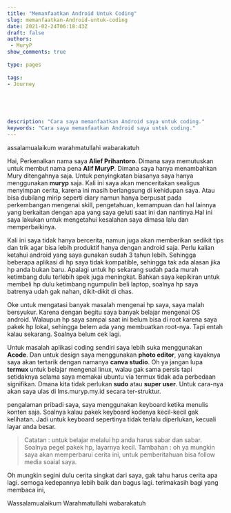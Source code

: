 ```yaml
---
title: "Memanfaatkan Android Untuk Coding"
slug: memanfaatkan-Android-untuk-coding
date: 2021-02-24T06:18:43Z
draft: false 
authors:
 - MuryP
show_comments: true 
 
type: pages 
 
tags: 
- Journey


 
 
 
description: "Cara saya memanfaatkan Android saya untuk coding." 
keywords: "Cara saya memanfaatkan Android saya untuk coding." 
--- 
```


assalamualaikum warahmatullahi wabarakatuh


Hai, Perkenalkan nama saya **Alief Prihantoro**. Dimana saya memutuskan untuk membut nama pena **Alif MuryP**. Dimana saya hanya menambahkan Mury ditengahnya saja. Untuk penyingkatan biasanya saya hanya menggunakan **muryp** saja. Kali ini saya akan menceritakan sealigus menyimpan cerita, karena ini masih berlangsung di kehidupan saya. Atau bisa dubilang mirip seperti diary namun hanya berpusat pada perkembangan mengenai skill, pengetahuan, kemampuan dan hal lainnya yang berkaitan dengan apa yang saya geluti saat ini dan nantinya.Hal ini saya lakukan untuk mengetahui kesalahan saya dimasa lalu dan memperbaikinya. 

Kali ini saya tidak hanya bercerita, namun juga akan memberikan sedikit tips dan trik agar bisa lebih produktif hanya dengan android saja. Perlu kalian ketahui android yang saya gunakan sudah 3 tahun lebih. Sehingga beberapa aplikasi di hp saya tidak kompatible, sehingga tak ada alasan jika hp anda bukan baru. Apalagi untuk hp sekarang sudah pada murah ketimbang dulu terlebih spek juga meningkat. Bahkan saya kepikiran untuk membeli hp dulu ketimbang ngumpulin beli laptop, soalnya hp saya batrenya udah gak nahan, dikit-dikit di chas.

Oke untuk mengatasi banyak masalah mengenai hp saya, saya malah bersyukur. Karena dengan begitu saya banyak belajar mengenai OS android. Walaupun hp saya sampai saat ini belum bisa di root karena saya pakek hp lokal, sehingga belem ada yang membuatkan root-nya. Tapi entah kalau sekarang. Soalnya belum cek lagi.

Untuk masalah aplikasi coding sendiri saya lebih suka menggunakan **Acode**.
Dan untuk design saya menggunakan **photo editor**, yang kayaknya saya akan tertarik dengan namanya **canva studio**. Oh ya jangan lupa **termux** untuk belajar mengenai linux, walau gak sama persis tapi setidaknya selama saya memakai ubuntu via termux tidak ada perbedaan signifikan. Dmana kita tidak perlukan **sudo** atau **super user**. Untuk cara-nya akan saya ulas di lms.muryp.my.id secara ter-struktur.

pengalaman pribadi saya, saya menggunakan keyboard ketika menulis konten saja. Soalnya kalau pakek keyboard kodenya kecil-kecil gak kelihatan. Jadi untuk keyboard sepertinya tidak terlalu diperlukan, kecuali layar anda besar.

> Catatan : untuk belajar melalui hp anda harus sabar dan sabar. Soalnya pegel pakek hp, layarnya kecil.
> Tambahan : oh ya mungkin saya akan memperbarui cerita ini, untuk pemberitahuan bisa follow media soaial saya.

Oh mungkin segini dulu cerita singkat dari saya, gak tahu harus cerita apa lagi. semoga kedepannya lebih baik dan bagus lagi. terimakasih bagi yang membaca ini, 

Wassalamualaikum Warahmatullahi wabarakatuh

